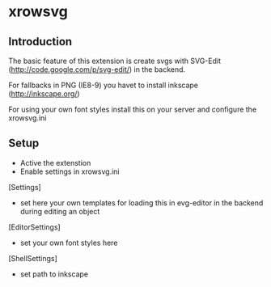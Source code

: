# xrowsvg #

## Introduction ##

The basic feature of this extension is create svgs with SVG-Edit (http://code.google.com/p/svg-edit/) in the backend.

For fallbacks in PNG (IE8-9) you havet to install inkscape (http://inkscape.org/)

For using your own font styles install this on your server and configure the xrowsvg.ini

## Setup ##

* Active the extenstion
* Enable settings in xrowsvg.ini

[Settings]
* set here your own templates for loading this in evg-editor in the backend during editing an object

[EditorSettings]
* set your own font styles here

[ShellSettings]
* set path to inkscape